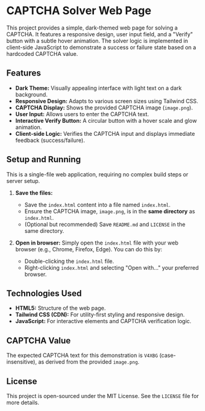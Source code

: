 # CAPTCHA Solver Web Page

This project provides a simple, dark-themed web page for solving a CAPTCHA. It features a responsive design, user input field, and a "Verify" button with a subtle hover animation. The solver logic is implemented in client-side JavaScript to demonstrate a success or failure state based on a hardcoded CAPTCHA value.

## Features

*   **Dark Theme:** Visually appealing interface with light text on a dark background.
*   **Responsive Design:** Adapts to various screen sizes using Tailwind CSS.
*   **CAPTCHA Display:** Shows the provided CAPTCHA image (`image.png`).
*   **User Input:** Allows users to enter the CAPTCHA text.
*   **Interactive Verify Button:** A circular button with a hover scale and glow animation.
*   **Client-side Logic:** Verifies the CAPTCHA input and displays immediate feedback (success/failure).

## Setup and Running

This is a single-file web application, requiring no complex build steps or server setup.

1.  **Save the files:**
    *   Save the `index.html` content into a file named `index.html`.
    *   Ensure the CAPTCHA image, `image.png`, is in the **same directory** as `index.html`.
    *   (Optional but recommended) Save `README.md` and `LICENSE` in the same directory.

2.  **Open in browser:** Simply open the `index.html` file with your web browser (e.g., Chrome, Firefox, Edge). You can do this by:
    *   Double-clicking the `index.html` file.
    *   Right-clicking `index.html` and selecting "Open with..." your preferred browser.

## Technologies Used

*   **HTML5:** Structure of the web page.
*   **Tailwind CSS (CDN):** For utility-first styling and responsive design.
*   **JavaScript:** For interactive elements and CAPTCHA verification logic.

## CAPTCHA Value

The expected CAPTCHA text for this demonstration is `V4XBG` (case-insensitive), as derived from the provided `image.png`.

## License

This project is open-sourced under the MIT License. See the `LICENSE` file for more details.